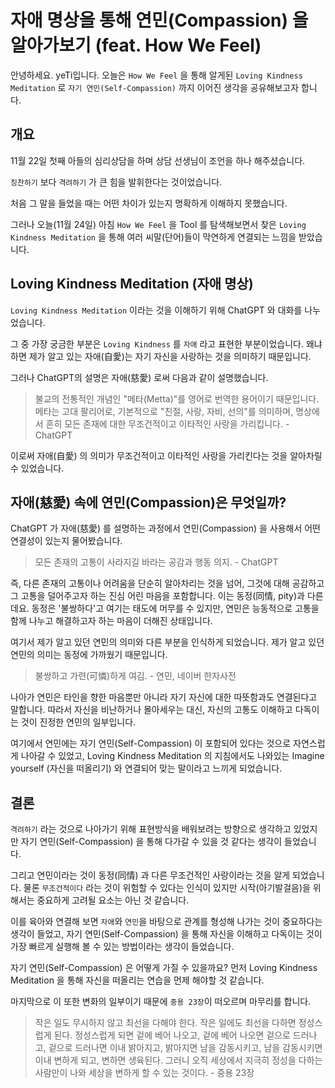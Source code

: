# 자애 명상을 통해 연민(Compassion) 을 알아가보기 (feat. How We Feel)

안녕하세요. yeTi입니다.
오늘은 `How We Feel` 을 통해 알게된 `Loving Kindness Meditation` 로 `자기 연민(Self-Compassion)` 까지 이어진 생각을 공유해보고자 합니다. 

## 개요

11월 22일 첫째 아들의 심리상담을 하며 상담 선생님이 조언을 하나 해주셨습니다.

`칭찬하기` 보다 `격려하기` 가 큰 힘을 발휘한다는 것이었습니다.

처음 그 말을 들었을 때는 어떤 차이가 있는지 명확하게 이해하지 못했습니다.

그러나 오늘(11월 24일) 아침 `How We Feel` 을 Tool 를 탐색해보면서 찾은 `Loving Kindness Meditation` 을 통해 여러 씨말(단어)들이 막연하게 연결되는 느낌을 받았습니다.

## Loving Kindness Meditation (자애 명상)

`Loving Kindness Meditation` 이라는 것을 이해하기 위해 ChatGPT 와 대화를 나누었습니다.

그 중 가장 궁금한 부분은 `Loving Kindness` 를 `자애` 라고 표현한 부분이었습니다. 왜냐하면 제가 알고 있는 자애(自愛)는 자기 자신을 사랑하는 것을 의미하기 때문입니다.

그러나 ChatGPT의 설명은 자애(慈愛) 로써 다음과 같이 설명했습니다.

> 불교의 전통적인 개념인 "메타(Metta)"를 영어로 번역한 용어이기 때문입니다. 메타는 고대 팔리어로, 기본적으로 "친절, 사랑, 자비, 선의"를 의미하며, 명상에서 흔히 모든 존재에 대한 무조건적이고 이타적인 사랑을 가리킵니다. - ChatGPT

이로써 자애(自愛) 의 의미가 무조건적이고 이타적인 사랑을 가리킨다는 것을 알아차릴 수 있었습니다.

## 자애(慈愛) 속에 연민(Compassion)은 무엇일까?

ChatGPT 가 자애(慈愛) 를 설명하는 과정에서 연민(Compassion) 을 사용해서 어떤 연결성이 있는지 물어봤습니다.

> 모든 존재의 고통이 사라지길 바라는 공감과 행동 의지. - ChatGPT

즉, 다른 존재의 고통이나 어려움을 단순히 알아차리는 것을 넘어, 그것에 대해 공감하고 그 고통을 덜어주고자 하는 진심 어린 마음을 포함합니다. 이는 동정(同情, pity)과 다른데요. 동정은 '불쌍하다'고 여기는 태도에 머무를 수 있지만, 연민은 능동적으로 고통을 함께 나누고 해결하고자 하는 마음이 더해진 상태입니다.

여기서 제가 알고 있던 연민의 의미와 다른 부분을 인식하게 되었습니다. 제가 알고 있던 연민의 의미는 동정에 가까웠기 때문입니다.

> 불쌍하고 가련(可憐)하게 여김. - 연민, 네이버 한자사전

나아가 연민은 타인을 향한 마음뿐만 아니라 자기 자신에 대한 따뜻함과도 연결된다고 말합니다. 따라서 자신을 비난하거나 몰아세우는 대신, 자신의 고통도 이해하고 다독이는 것이 진정한 연민의 일부입니다.

여기에서 연민에는 자기 연민(Self-Compassion) 이 포함되어 있다는 것으로 자연스럽게 나아갈 수 있었고, Loving Kindness Meditation 의 지침에서도 나와있는 Imagine yourself (자신을 떠올리기) 와 연결되어 맞는 말이라고 느끼게 되었습니다.

## 결론

`격려하기` 라는 것으로 나아가기 위해 표현방식을 배워보려는 방향으로 생각하고 있었지만 자기 연민(Self-Compassion) 을 통해 다가갈 수 있을 것 같다는 생각이 들었습니다.

그리고 연민이라는 것이 동정(同情) 과 다른 무조건적인 사랑이라는 것을 알게 되었습니다. 물론 `무조건적이다` 라는 것이 위험할 수 있다는 인식이 있지만 시작(아기발걸음)을 위해서는 중요하게 고려될 요소는 아닌 것 같습니다.

이를 육아와 연결해 보면 `자애`와 `연민`을 바탕으로 관계를 형성해 나가는 것이 중요하다는 생각이 들었고, 자기 연민(Self-Compassion) 을 통해 자신을 이해하고 다독이는 것이 가장 빠르게 실행해 볼 수 있는 방법이라는 생각이 들었습니다.

자기 연민(Self-Compassion) 은 어떻게 가질 수 있을까요? 먼저 Loving Kindness Meditation 을 통해 자신을 떠올리는 연습을 먼제 해야할 것 같습니다. 

마지막으로 이 또한 변화의 일부이기 때문에 `중용 23장`이 떠오르며 마무리를 합니다.

> 작은 일도 무시하지 않고 최선을 다해야 한다. 작은 일에도 최선을 다하면 정성스럽게 된다. 정성스럽게 되면 겉에 베어 나오고, 겉에 베어 나오면 겉으로 드러나고, 겉으로 드러나면 이내 밝아지고, 밝아지면 남을 감동시키고, 남을 감동시키면 이내 변하게 되고, 변하면 생육된다. 그러니 오직 세상에서 지극히 정성을 다하는 사람만이 나와 세상을 변하게 할 수 있는 것이다. - 중용 23장
